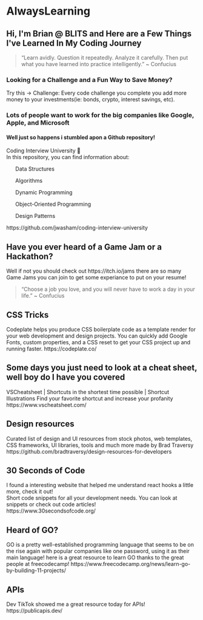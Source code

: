 # AlwaysLearning

<h2>Hi, I'm Brian @ BLITS and Here are a Few Things I've Learned In My Coding Journey</h2>

<blockquote>“Learn avidly. Question it repeatedly. Analyze it carefully. Then put what you have learned into practice intelligently.” ~ Confucius</blockquote>

<h3 <b>Looking for a Challenge and a Fun Way to Save Money?</h3> </b> Try this -> Challenge:
Every code challenge you complete you add more money to your investments(ie: bonds, crypto, interest savings, etc).

<h3>Lots of people want to work for the big companies like Google, Apple, and Microsoft</h3> 
<h4> Well just so happens i stumbled apon a Github repository!</h4>
<p>Coding Interview University 🏫 <br>
  In this repository, you can find information about:
<ol> Data Structures </ol>
<ol> Algorithms  </ol>
<ol> Dynamic Programming  </ol>
<ol> Object-Oriented Programming  </ol>
<ol> Design Patterns  </ol>
https://github.com/jwasham/coding-interview-university
</p>

<h2>Have you ever heard of a Game Jam or a Hackathon?</h2>
<p>
  Well if not you should check out https://itch.io/jams there are so many Game Jams you can join to get some experiance to put on your resume!
</p>

<blockquote>“Choose a job you love, and you will never have to work a day in your life.” ~ Confucius</blockquote>

<h2>CSS Tricks</h2>
<p>
  Codeplate helps you produce CSS boilerplate code as a template render for your web development and design projects. You can quickly add Google Fonts, custom properties, and a CSS reset to get your CSS project up and running faster.
https://codeplate.co/
</p>

<h2>Some days you just need to look at a cheat sheet, well boy do I have you covered</h2>
<p>
  VSCheatsheet | Shortcuts in the shortest time possible | Shortcut Illustrations
Find your favorite shortcut and increase your profanity
https://www.vscheatsheet.com/
</p>

<h2>Design resources</h2>
<p>
Curated list of design and UI resources from stock photos, web templates, CSS frameworks, UI libraries, tools and much more made by Brad Traversy <br>
https://github.com/bradtraversy/design-resources-for-developers
</p>

<h2>30 Seconds of Code</h2>
<p>
I found a interesting website that helped me understand react hooks a little more, check it out! <br>
Short code snippets for all your development needs. You can look at snippets or check out code articles! <br>
https://www.30secondsofcode.org/
</p>

<h2>Heard of GO?</h2>
<p>
GO is a pretty well-established programming language that seems to be on the rise again with popular companies like one password, using it as their main language!
here is a great resource to learn GO thanks to the great people at freecodecamp!
https://www.freecodecamp.org/news/learn-go-by-building-11-projects/
</p>

<h2>APIs</h2>
<p>
  Dev TikTok showed me a great resource today for APIs!
https://publicapis.dev/
</p>
